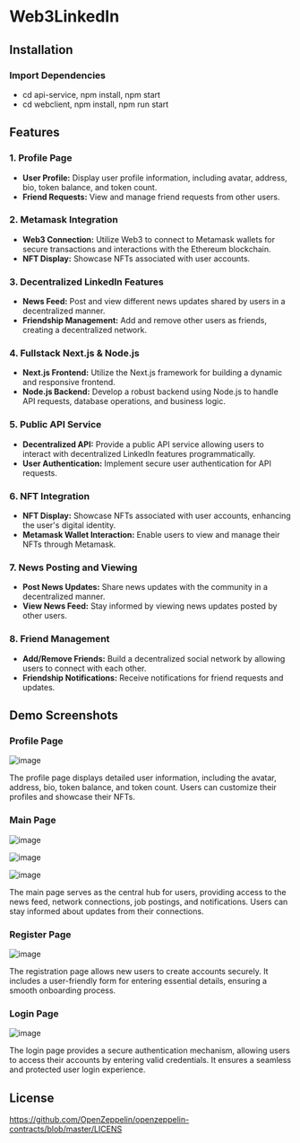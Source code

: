 # Web3LinkedIn
## Installation
### Import Dependencies
- cd api-service, npm install, npm start
- cd webclient, npm install, npm run start

## Features

### 1. Profile Page

- **User Profile:** Display user profile information, including avatar, address, bio, token balance, and token count.
- **Friend Requests:** View and manage friend requests from other users.

### 2. Metamask Integration

- **Web3 Connection:** Utilize Web3 to connect to Metamask wallets for secure transactions and interactions with the Ethereum blockchain.
- **NFT Display:** Showcase NFTs associated with user accounts.

### 3. Decentralized LinkedIn Features

- **News Feed:** Post and view different news updates shared by users in a decentralized manner.
- **Friendship Management:** Add and remove other users as friends, creating a decentralized network.

### 4. Fullstack Next.js & Node.js

- **Next.js Frontend:** Utilize the Next.js framework for building a dynamic and responsive frontend.
- **Node.js Backend:** Develop a robust backend using Node.js to handle API requests, database operations, and business logic.

### 5. Public API Service

- **Decentralized API:** Provide a public API service allowing users to interact with decentralized LinkedIn features programmatically.
- **User Authentication:** Implement secure user authentication for API requests.

### 6. NFT Integration

- **NFT Display:** Showcase NFTs associated with user accounts, enhancing the user's digital identity.
- **Metamask Wallet Interaction:** Enable users to view and manage their NFTs through Metamask.

### 7. News Posting and Viewing

- **Post News Updates:** Share news updates with the community in a decentralized manner.
- **View News Feed:** Stay informed by viewing news updates posted by other users.

### 8. Friend Management

- **Add/Remove Friends:** Build a decentralized social network by allowing users to connect with each other.
- **Friendship Notifications:** Receive notifications for friend requests and updates.


## Demo Screenshots
### Profile Page

![image](https://github.com/Amina899/BlockFinal/assets/124548089/237c0ced-ca70-4a5e-9c66-cafd9bf1d187)

The profile page displays detailed user information, including the avatar, address, bio, token balance, and token count. Users can customize their profiles and showcase their NFTs.

### Main Page


![image](https://github.com/Amina899/BlockFinal/assets/124548089/637d1f88-43d0-43e3-a07e-30af3793eaa6)

![image](https://github.com/Amina899/BlockFinal/assets/124548089/e3fd2eeb-1aba-44ad-a7be-e7f6bc77fb46)

![image](https://github.com/Amina899/BlockFinal/assets/124548089/3c925913-8c27-472a-b152-fd51b6e1c089)

The main page serves as the central hub for users, providing access to the news feed, network connections, job postings, and notifications. Users can stay informed about updates from their connections.

### Register Page

![image](https://github.com/Amina899/BlockFinal/assets/124548089/bff92250-70e2-4f41-bebc-8641506eee28)

The registration page allows new users to create accounts securely. It includes a user-friendly form for entering essential details, ensuring a smooth onboarding process.

### Login Page

![image](https://github.com/Amina899/BlockFinal/assets/124548089/e50f7da2-84d2-4c62-9859-9700da6315b2)

The login page provides a secure authentication mechanism, allowing users to access their accounts by entering valid credentials. It ensures a seamless and protected user login experience.


## License
https://github.com/OpenZeppelin/openzeppelin-contracts/blob/master/LICENS

